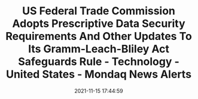 ---
"title": "US Federal Trade Commission Adopts Prescriptive Data Security Requirements And Other Updates To Its Gramm-Leach-Bliley Act Safeguards Rule - Technology - United States - Mondaq News Alerts"
"date": "2021-11-15 17:44:59"
"feed_name": "GOOGLENEWSMINING"
"feed_website": "https://news.google.com/search?q=mining%2Bincident&hl=en-US&gl=US&ceid=US:en"
"feed_rss": "https://news.google.com/rss/search?q=mining%2Bincident&hl=en-US&gl=US&ceid=US:en"
"link": "https://www.mondaq.com/unitedstates/security/1131318/us-federal-trade-commission-adopts-prescriptive-data-security-requirements-and-other-updates-to-its-gramm-leach-bliley-act-safeguards-rule"
"source": "{'href': 'https://www.mondaq.com', 'title': 'Mondaq News Alerts'}"
"file": "_posts/2021-1-1-1c15aee2fc38372d21f397c9e491f09dd406ea66.md"
"accident": "0"
"drilling": "0"
"dead": "0"
"injured": "0"
"arrested": "0"
"place": "unknown place"
"where": "unknown site"
"causes": "unknown"
"place_uri": "unknown place"
---